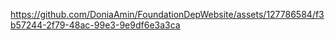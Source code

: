 https://github.com/DoniaAmin/FoundationDepWebsite/assets/127786584/f3b57244-2f79-48ac-99e3-9e9df6e3a3ca

